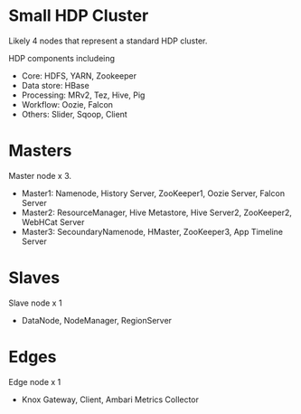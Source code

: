 Small HDP Cluster
=================

Likely 4 nodes that represent a standard HDP cluster.

HDP components includeing
- Core: HDFS, YARN, Zookeeper
- Data store: HBase
- Processing: MRv2, Tez, Hive, Pig
- Workflow: Oozie, Falcon
- Others: Slider, Sqoop, Client

# Masters
Master node x 3.
- Master1: Namenode, History Server, ZooKeeper1, Oozie Server, Falcon Server
- Master2: ResourceManager, Hive Metastore, Hive Server2, ZooKeeper2, WebHCat Server
- Master3: SecoundaryNamenode, HMaster, ZooKeeper3, App Timeline Server

# Slaves
Slave node x 1
- DataNode, NodeManager, RegionServer

# Edges
Edge node x 1
- Knox Gateway, Client, Ambari Metrics Collector
